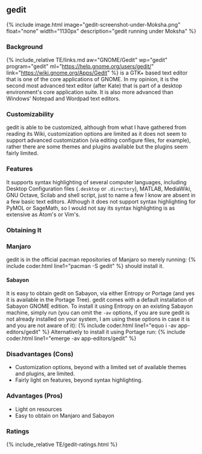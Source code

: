 ## gedit
{% include image.html image="gedit-screenshot-under-Moksha.png" float="none" width="1130px" description="gedit running under Moksha" %}
### Background
{% include_relative TE/links.md aw="GNOME/Gedit" wp="gedit" program="gedit" ml="https://help.gnome.org/users/gedit/" link="https://wiki.gnome.org/Apps/Gedit" %} is a GTK+ based text editor that is one of the core applications of GNOME. In my opinion, it is the second most advanced text editor (after Kate) that is part of a desktop environment's core application suite. It is also more advanced than Windows' Notepad and Wordpad text editors.

### Customizability
gedit is able to be customized, although from what I have gathered from reading its Wiki, customization options are limited as it does not seem to support advanced customization (via editing configure files, for example), rather there are some themes and plugins available but the plugins seem fairly limited.

### Features
It supports syntax highlighting of several computer languages, including Desktop Configuration files (`.desktop` or `.directory`), MATLAB, MediaWiki, GNU Octave, Scilab and shell script, just to name a few I know are absent in a few basic text editors. Although it does not support syntax highlighting for PyMOL or SageMath, so I would not say its syntax highlighting is as extensive as Atom's or Vim's.

### Obtaining It
### Manjaro
gedit is in the official pacman repositories of Manjaro so merely running:
{% include coder.html line1="pacman -S gedit" %}
should install it.
#### Sabayon
It is easy to obtain gedit on Sabayon, via either Entropy or Portage (and yes it is available in the Portage Tree). gedit comes with a default installation of Sabayon GNOME edition. To install it using Entropy on an existing Sabayon machine, simply run (you can omit the `-av` options, if you are sure gedit is not already installed on your system, I am using these options in case it is and you are not aware of it):
{% include coder.html line1="equo i -av app-editors/gedit" %}
Alternatively to install it using Portage run:
{% include coder.html line1="emerge -av app-editors/gedit" %}

### Disadvantages (Cons)
* Customization options, beyond with a limited set of available themes and plugins, are limited.
* Fairly light on features, beyond syntax highlighting.

### Advantages (Pros)
* Light on resources
* Easy to obtain on Manjaro and Sabayon

### Ratings
{% include_relative TE/gedit-ratings.html %}
